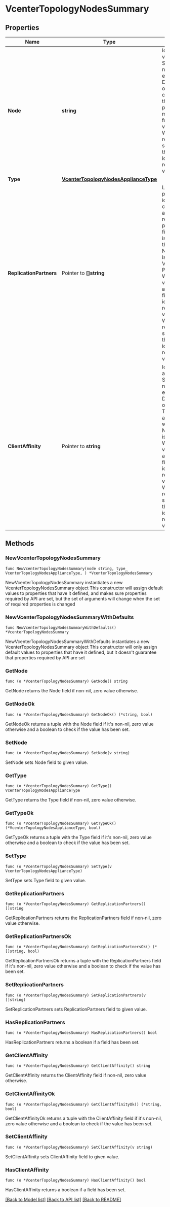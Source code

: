 # VcenterTopologyNodesSummary

## Properties

Name | Type | Description | Notes
------------ | ------------- | ------------- | -------------
**Node** | **string** | Identifier for the vCenter or Platform Services Controller node. Identifier can be either IP address or DNS resolvable name of the node. When clients pass a value of this structure as a parameter, the field must be an identifier for the resource type: vcenter.VCenter.name. When operations return a value of this structure as a result, the field will be an identifier for the resource type: vcenter.VCenter.name. | 
**Type** | [**VcenterTopologyNodesApplianceType**](VcenterTopologyNodesApplianceType.md) |  | 
**ReplicationPartners** | Pointer to **[]string** | List of replication partners&#39; node identifiers. Identifiers can be either IP address or DNS resolvable name of the partner node. This field is optional and it is only relevant when the value of Nodes.Summary.type is one of VCSA_EMBEDDED or PSC_EXTERNAL. When clients pass a value of this structure as a parameter, the field must contain identifiers for the resource type: vcenter.VCenter.name. When operations return a value of this structure as a result, the field will contain identifiers for the resource type: vcenter.VCenter.name. | [optional] 
**ClientAffinity** | Pointer to **string** | Identifier of the affinitized Platform Services Controller node. Identifier can be either IP address or DNS resolvable name of the affinitized node. This field is optional and it is only relevant when the value of Nodes.Summary.type is VCSA_EXTERNAL. When clients pass a value of this structure as a parameter, the field must be an identifier for the resource type: vcenter.VCenter.name. When operations return a value of this structure as a result, the field will be an identifier for the resource type: vcenter.VCenter.name. | [optional] 

## Methods

### NewVcenterTopologyNodesSummary

`func NewVcenterTopologyNodesSummary(node string, type_ VcenterTopologyNodesApplianceType, ) *VcenterTopologyNodesSummary`

NewVcenterTopologyNodesSummary instantiates a new VcenterTopologyNodesSummary object
This constructor will assign default values to properties that have it defined,
and makes sure properties required by API are set, but the set of arguments
will change when the set of required properties is changed

### NewVcenterTopologyNodesSummaryWithDefaults

`func NewVcenterTopologyNodesSummaryWithDefaults() *VcenterTopologyNodesSummary`

NewVcenterTopologyNodesSummaryWithDefaults instantiates a new VcenterTopologyNodesSummary object
This constructor will only assign default values to properties that have it defined,
but it doesn't guarantee that properties required by API are set

### GetNode

`func (o *VcenterTopologyNodesSummary) GetNode() string`

GetNode returns the Node field if non-nil, zero value otherwise.

### GetNodeOk

`func (o *VcenterTopologyNodesSummary) GetNodeOk() (*string, bool)`

GetNodeOk returns a tuple with the Node field if it's non-nil, zero value otherwise
and a boolean to check if the value has been set.

### SetNode

`func (o *VcenterTopologyNodesSummary) SetNode(v string)`

SetNode sets Node field to given value.


### GetType

`func (o *VcenterTopologyNodesSummary) GetType() VcenterTopologyNodesApplianceType`

GetType returns the Type field if non-nil, zero value otherwise.

### GetTypeOk

`func (o *VcenterTopologyNodesSummary) GetTypeOk() (*VcenterTopologyNodesApplianceType, bool)`

GetTypeOk returns a tuple with the Type field if it's non-nil, zero value otherwise
and a boolean to check if the value has been set.

### SetType

`func (o *VcenterTopologyNodesSummary) SetType(v VcenterTopologyNodesApplianceType)`

SetType sets Type field to given value.


### GetReplicationPartners

`func (o *VcenterTopologyNodesSummary) GetReplicationPartners() []string`

GetReplicationPartners returns the ReplicationPartners field if non-nil, zero value otherwise.

### GetReplicationPartnersOk

`func (o *VcenterTopologyNodesSummary) GetReplicationPartnersOk() (*[]string, bool)`

GetReplicationPartnersOk returns a tuple with the ReplicationPartners field if it's non-nil, zero value otherwise
and a boolean to check if the value has been set.

### SetReplicationPartners

`func (o *VcenterTopologyNodesSummary) SetReplicationPartners(v []string)`

SetReplicationPartners sets ReplicationPartners field to given value.

### HasReplicationPartners

`func (o *VcenterTopologyNodesSummary) HasReplicationPartners() bool`

HasReplicationPartners returns a boolean if a field has been set.

### GetClientAffinity

`func (o *VcenterTopologyNodesSummary) GetClientAffinity() string`

GetClientAffinity returns the ClientAffinity field if non-nil, zero value otherwise.

### GetClientAffinityOk

`func (o *VcenterTopologyNodesSummary) GetClientAffinityOk() (*string, bool)`

GetClientAffinityOk returns a tuple with the ClientAffinity field if it's non-nil, zero value otherwise
and a boolean to check if the value has been set.

### SetClientAffinity

`func (o *VcenterTopologyNodesSummary) SetClientAffinity(v string)`

SetClientAffinity sets ClientAffinity field to given value.

### HasClientAffinity

`func (o *VcenterTopologyNodesSummary) HasClientAffinity() bool`

HasClientAffinity returns a boolean if a field has been set.


[[Back to Model list]](../README.md#documentation-for-models) [[Back to API list]](../README.md#documentation-for-api-endpoints) [[Back to README]](../README.md)


